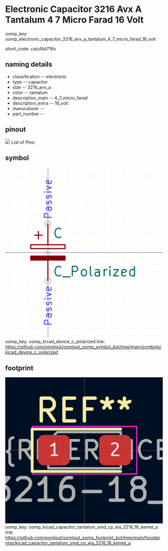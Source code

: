 # Electronic Capacitor 3216 Avx A Tantalum 4 7 Micro Farad 16 Volt
oomp_key: oomp_electronic_capacitor_3216_avx_a_tantalum_4_7_micro_farad_16_volt  

short_code: catuf4d716v
## naming details
* classification -- electronic
* type -- capacitor
* size -- 3216_avx_a
* color -- tantalum
* description_main -- 4_7_micro_farad
* description_extra -- 16_volt
* manucaturer -- 
* part_number -- 
## pinout
![](working_pinout_600.png)
List of Pins:

## symbol

![](symbol/0/working/working_600.png)  
oomp_key: oomp_kicad_device_c_polarized
link: https://github.com/oomlout/oomlout_oomp_symbol_bot/tree/main/symbols/kicad_device_c_polarized


## footprint

![](footprint/0/working/working_600.png)  
oomp_key: oomp_kicad_capacitor_tantalum_smd_cp_eia_3216_18_kemet_a
link: https://github.com/oomlout/oomlout_oomp_footprint_bot/tree/main/foootprntss/kicad_capacitor_tantalum_smd_cp_eia_3216_18_kemet_a
